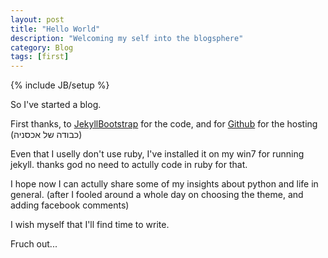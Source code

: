 ```yaml
---
layout: post
title: "Hello World"
description: "Welcoming my self into the blogsphere"
category: Blog
tags: [first]
---
```

{% include JB/setup %}

So I've started a blog. 

First thanks, to [JekyllBootstrap](http://jekyllbootstrap.com/) for the code, 
and for [Github](http://github.com/) for the hosting (כבודה של אכסניה)

Even that I uselly don't use ruby, I've installed it on my win7 for running jekyll.
thanks god no need to actully code in ruby for that.

I hope now I can actully share some of my insights about python and life in general.
(after I fooled around a whole day on choosing the theme, and adding facebook comments)

I wish myself that I'll find time to write.

Fruch out... 